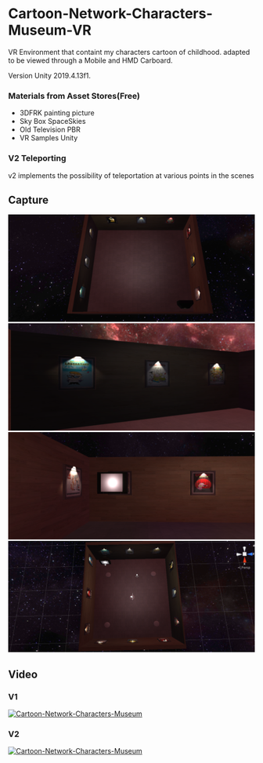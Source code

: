 # Cartoon-Network-Characters-Museum-VR
VR Environment that containt my characters cartoon of childhood. adapted to be viewed through a Mobile and HMD Carboard.

Version Unity  2019.4.13f1.

### Materials from Asset Stores(Free)

+ 3DFRK  painting picture
+ Sky Box SpaceSkies
+ Old Television PBR
+ VR Samples Unity

### V2 Teleporting

v2 implements the possibility of teleportation at various points in the scenes

## Capture

![Screen1](https://github.com/juanprog97/Cartoon-Network-Characters-Museum-VR/blob/master/Screenshots/screen1.png?raw=true)
![Screen2](https://github.com/juanprog97/Cartoon-Network-Characters-Museum-VR/blob/master/Screenshots/screen2.png?raw=true)
![Screen3](https://github.com/juanprog97/Cartoon-Network-Characters-Museum-VR/blob/master/Screenshots/screen3.png?raw=true)
![Screen4](https://github.com/juanprog97/Cartoon-Network-Characters-Museum-VR/blob/master/Screenshots/Screen4.png?raw=true)


## Video

### V1 
[![Cartoon-Network-Characters-Museum](https://img.youtube.com/vi/rFG6_fW5kZo/0.jpg)](https://www.youtube.com/watch?v=rFG6_fW5kZo "Cartoon-Network-Characters-Museum V1")
### V2
[![Cartoon-Network-Characters-Museum](https://img.youtube.com/vi/e99sU3hijCA/0.jpg)](https://www.youtube.com/watch?v=e99sU3hijCA "Cartoon-Network-Characters-Museum V2 Teleporting")


